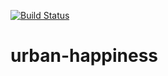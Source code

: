 [![Build Status](https://dev.azure.com/wassoula2017/Test/_apis/build/status/Wissal-Brahmi.urban-happiness)](https://dev.azure.com/wassoula2017/Test/_build/latest?definitionId=1)
# urban-happiness
